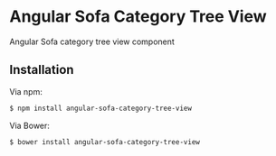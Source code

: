 # Angular Sofa Category Tree View

Angular Sofa category tree view component

## Installation

Via npm:

```sh
$ npm install angular-sofa-category-tree-view
```

Via Bower:

```sh
$ bower install angular-sofa-category-tree-view
```

